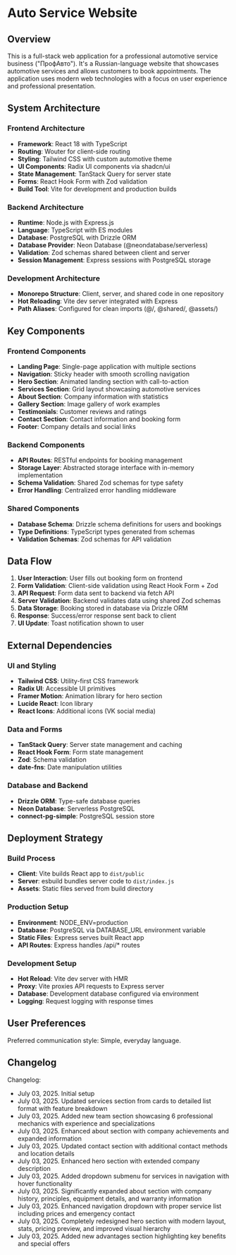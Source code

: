 # Auto Service Website

## Overview

This is a full-stack web application for a professional automotive service business ("ПрофАвто"). It's a Russian-language website that showcases automotive services and allows customers to book appointments. The application uses modern web technologies with a focus on user experience and professional presentation.

## System Architecture

### Frontend Architecture
- **Framework**: React 18 with TypeScript
- **Routing**: Wouter for client-side routing
- **Styling**: Tailwind CSS with custom automotive theme
- **UI Components**: Radix UI components via shadcn/ui
- **State Management**: TanStack Query for server state
- **Forms**: React Hook Form with Zod validation
- **Build Tool**: Vite for development and production builds

### Backend Architecture
- **Runtime**: Node.js with Express.js
- **Language**: TypeScript with ES modules
- **Database**: PostgreSQL with Drizzle ORM
- **Database Provider**: Neon Database (@neondatabase/serverless)
- **Validation**: Zod schemas shared between client and server
- **Session Management**: Express sessions with PostgreSQL storage

### Development Architecture
- **Monorepo Structure**: Client, server, and shared code in one repository
- **Hot Reloading**: Vite dev server integrated with Express
- **Path Aliases**: Configured for clean imports (@/, @shared/, @assets/)

## Key Components

### Frontend Components
- **Landing Page**: Single-page application with multiple sections
- **Navigation**: Sticky header with smooth scrolling navigation
- **Hero Section**: Animated landing section with call-to-action
- **Services Section**: Grid layout showcasing automotive services
- **About Section**: Company information with statistics
- **Gallery Section**: Image gallery of work examples
- **Testimonials**: Customer reviews and ratings
- **Contact Section**: Contact information and booking form
- **Footer**: Company details and social links

### Backend Components
- **API Routes**: RESTful endpoints for booking management
- **Storage Layer**: Abstracted storage interface with in-memory implementation
- **Schema Validation**: Shared Zod schemas for type safety
- **Error Handling**: Centralized error handling middleware

### Shared Components
- **Database Schema**: Drizzle schema definitions for users and bookings
- **Type Definitions**: TypeScript types generated from schemas
- **Validation Schemas**: Zod schemas for API validation

## Data Flow

1. **User Interaction**: User fills out booking form on frontend
2. **Form Validation**: Client-side validation using React Hook Form + Zod
3. **API Request**: Form data sent to backend via fetch API
4. **Server Validation**: Backend validates data using shared Zod schemas
5. **Data Storage**: Booking stored in database via Drizzle ORM
6. **Response**: Success/error response sent back to client
7. **UI Update**: Toast notification shown to user

## External Dependencies

### UI and Styling
- **Tailwind CSS**: Utility-first CSS framework
- **Radix UI**: Accessible UI primitives
- **Framer Motion**: Animation library for hero section
- **Lucide React**: Icon library
- **React Icons**: Additional icons (VK social media)

### Data and Forms
- **TanStack Query**: Server state management and caching
- **React Hook Form**: Form state management
- **Zod**: Schema validation
- **date-fns**: Date manipulation utilities

### Database and Backend
- **Drizzle ORM**: Type-safe database queries
- **Neon Database**: Serverless PostgreSQL
- **connect-pg-simple**: PostgreSQL session store

## Deployment Strategy

### Build Process
- **Client**: Vite builds React app to `dist/public`
- **Server**: esbuild bundles server code to `dist/index.js`
- **Assets**: Static files served from build directory

### Production Setup
- **Environment**: NODE_ENV=production
- **Database**: PostgreSQL via DATABASE_URL environment variable
- **Static Files**: Express serves built React app
- **API Routes**: Express handles /api/* routes

### Development Setup
- **Hot Reload**: Vite dev server with HMR
- **Proxy**: Vite proxies API requests to Express server
- **Database**: Development database configured via environment
- **Logging**: Request logging with response times

## User Preferences

Preferred communication style: Simple, everyday language.

## Changelog

Changelog:
- July 03, 2025. Initial setup
- July 03, 2025. Updated services section from cards to detailed list format with feature breakdown
- July 03, 2025. Added new team section showcasing 6 professional mechanics with experience and specializations
- July 03, 2025. Enhanced about section with company achievements and expanded information
- July 03, 2025. Updated contact section with additional contact methods and location details
- July 03, 2025. Enhanced hero section with extended company description
- July 03, 2025. Added dropdown submenu for services in navigation with hover functionality
- July 03, 2025. Significantly expanded about section with company history, principles, equipment details, and warranty information
- July 03, 2025. Enhanced navigation dropdown with proper service list including prices and emergency contact
- July 03, 2025. Completely redesigned hero section with modern layout, stats, pricing preview, and improved visual hierarchy
- July 03, 2025. Added new advantages section highlighting key benefits and special offers